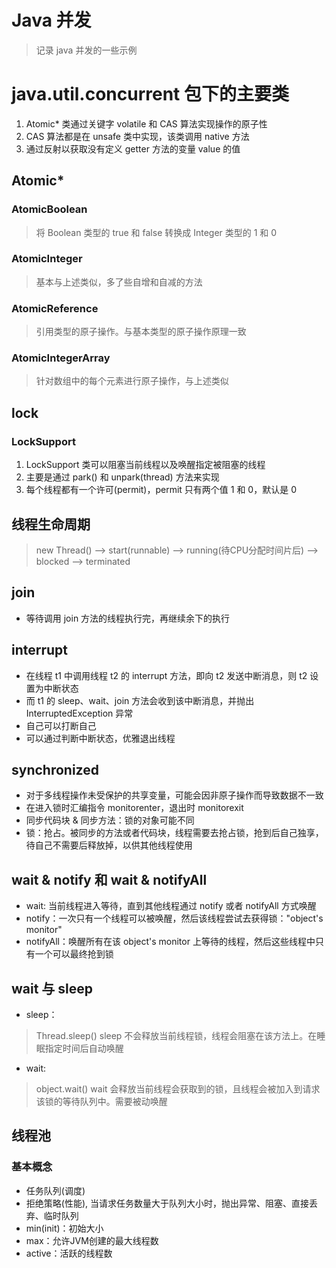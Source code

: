 # Java 并发
> 记录 java 并发的一些示例

# java.util.concurrent 包下的主要类
1. Atomic* 类通过关键字 volatile 和 CAS 算法实现操作的原子性
2. CAS 算法都是在 unsafe 类中实现，该类调用 native 方法
3. 通过反射以获取没有定义 getter 方法的变量 value 的值

## Atomic*
### AtomicBoolean
> 将 Boolean 类型的 true 和 false 转换成 Integer 类型的 1 和 0

### AtomicInteger
> 基本与上述类似，多了些自增和自减的方法

### AtomicReference 
> 引用类型的原子操作。与基本类型的原子操作原理一致

### AtomicIntegerArray
> 针对数组中的每个元素进行原子操作，与上述类似


## lock
### LockSupport
1. LockSupport 类可以阻塞当前线程以及唤醒指定被阻塞的线程
2. 主要是通过 park() 和 unpark(thread) 方法来实现
3. 每个线程都有一个许可(permit)，permit 只有两个值 1 和 0，默认是 0


## 线程生命周期
> new Thread() --> start(runnable) --> running(待CPU分配时间片后) --> blocked --> terminated

## join
* 等待调用 join 方法的线程执行完，再继续余下的执行

## interrupt
* 在线程 t1 中调用线程 t2 的 interrupt 方法，即向 t2 发送中断消息，则 t2 设置为中断状态
* 而 t1 的 sleep、wait、join 方法会收到该中断消息，并抛出 InterruptedException 异常
* 自己可以打断自己
* 可以通过判断中断状态，优雅退出线程

## synchronized
* 对于多线程操作未受保护的共享变量，可能会因非原子操作而导致数据不一致
* 在进入锁时汇编指令 monitorenter，退出时 monitorexit
* 同步代码块 & 同步方法：锁的对象可能不同
* 锁：抢占。被同步的方法或者代码块，线程需要去抢占锁，抢到后自己独享，待自己不需要后释放掉，以供其他线程使用

## wait & notify 和 wait & notifyAll
* wait: 当前线程进入等待，直到其他线程通过 notify 或者 notifyAll 方式唤醒
* notify：一次只有一个线程可以被唤醒，然后该线程尝试去获得锁："object's monitor"
* notifyAll：唤醒所有在该 object's monitor 上等待的线程，然后这些线程中只有一个可以最终抢到锁 

## wait 与 sleep
* sleep：
> Thread.sleep()
> sleep 不会释放当前线程锁，线程会阻塞在该方法上。在睡眠指定时间后自动唤醒

* wait: 
> object.wait()
> wait 会释放当前线程会获取到的锁，且线程会被加入到请求该锁的等待队列中。需要被动唤醒

## 线程池
### 基本概念
* 任务队列(调度)
* 拒绝策略(性能), 当请求任务数量大于队列大小时，抛出异常、阻塞、直接丢弃、临时队列
* min(init)：初始大小
* max：允许JVM创建的最大线程数
* active：活跃的线程数
